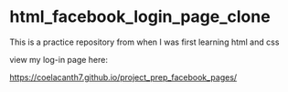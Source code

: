 html_facebook_login_page_clone
==============

This is a practice repository from when I was first learning html and css

view my log-in page here:

https://coelacanth7.github.io/project_prep_facebook_pages/

